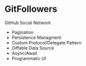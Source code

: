 # GitFollowers
GitHub Social Network


- Pagination
- Persistence Managment
- Custom Protocol/Delegate Pattern
- Diffable Data Source
- Async/Await
- Programmatic UI
